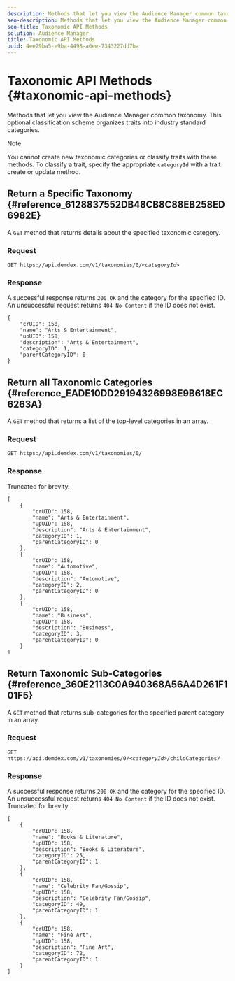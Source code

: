 ```yaml
---
description: Methods that let you view the Audience Manager common taxonomy. This optional classification scheme organizes traits into industry standard categories.
seo-description: Methods that let you view the Audience Manager common taxonomy. This optional classification scheme organizes traits into industry standard categories.
seo-title: Taxonomic API Methods
solution: Audience Manager
title: Taxonomic API Methods
uuid: 4ee29ba5-e9ba-4498-a6ee-7343227dd7ba
---
```


# Taxonomic API Methods {#taxonomic-api-methods}

Methods that let you view the Audience Manager common taxonomy. This optional classification scheme organizes traits into industry standard categories.

<!-- c_rest_api_taxonomy.xml -->

>[!NOTE]
>
>You cannot create new taxonomic categories or classify traits with these methods. To classify a trait, specify the appropriate `categoryId` with a trait create or update method.

## Return a Specific Taxonomy {#reference_6128837552DB48CB8C88EB258ED6982E}

A `GET` method that returns details about the specified taxonomic category.

<!-- r_rest_api_taxonomy.xml -->

### Request

`GET https://api.demdex.com/v1/taxonomies/0/`*`<categoryId>`*

### Response

A successful response returns `200 OK` and the category for the specified ID. An unsuccessful request returns `404 No Content` if the ID does not exist.

```
{
    "crUID": 158,
    "name": "Arts & Entertainment",
    "upUID": 158,
    "description": "Arts & Entertainment",
    "categoryID": 1,
    "parentCategoryID": 0
}
```

## Return all Taxonomic Categories {#reference_EADE10DD29194326998E9B618EC6263A}

A `GET` method that returns a list of the top-level categories in an array.

<!-- r_rest_api_taxonomies.xml -->

### Request

`GET https://api.demdex.com/v1/taxonomies/0/`

### Response

Truncated for brevity.

```
[
    {
        "crUID": 158,
        "name": "Arts & Entertainment",
        "upUID": 158,
        "description": "Arts & Entertainment",
        "categoryID": 1,
        "parentCategoryID": 0
    },
    {
        "crUID": 158,
        "name": "Automotive",
        "upUID": 158,
        "description": "Automotive",
        "categoryID": 2,
        "parentCategoryID": 0
    },
    {
        "crUID": 158,
        "name": "Business",
        "upUID": 158,
        "description": "Business",
        "categoryID": 3,
        "parentCategoryID": 0
    }
]
```

## Return Taxonomic Sub-Categories {#reference_360E2113C0A940368A56A4D261F101F5}

A `GET` method that returns sub-categories for the specified parent category in an array.

<!-- r_rest_api_taxonomy_sub.xml -->

### Request

`GET https://api.demdex.com/v1/taxonomies/0/`*`<categoryId>`*`/childCategories/`

### Response

A successful response returns `200 OK` and the category for the specified ID. An unsuccessful request returns `404 No Content` if the ID does not exist. Truncated for brevity.

```
[
    {
        "crUID": 158,
        "name": "Books & Literature",
        "upUID": 158,
        "description": "Books & Literature",
        "categoryID": 25,
        "parentCategoryID": 1
    },
    {
        "crUID": 158,
        "name": "Celebrity Fan/Gossip",
        "upUID": 158,
        "description": "Celebrity Fan/Gossip",
        "categoryID": 49,
        "parentCategoryID": 1
    },
    {
        "crUID": 158,
        "name": "Fine Art",
        "upUID": 158,
        "description": "Fine Art",
        "categoryID": 72,
        "parentCategoryID": 1
    }
]
```